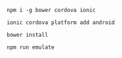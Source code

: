 ```
npm i -g bower cordova ionic
```

```
ionic cordova platform add android
```

```
bower install
```

```
npm run emulate
```
